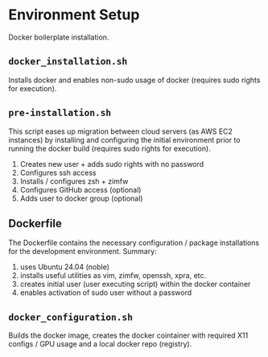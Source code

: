 # Environment Setup

Docker boilerplate installation.

## ```docker_installation.sh```
Installs docker and enables non-sudo usage of docker (requires sudo rights for execution).

## ```pre-installation.sh```
This script eases up migration between cloud servers (as AWS EC2 instances) by installing and configuring the initial environment prior to running the docker build (requires sudo rights for execution).
1. Creates new user + adds sudo rights with no password
2. Configures ssh access
3. Installs / configures zsh + zimfw
4. Configures GitHub access (optional)
5. Adds user to docker group (optional)

## Dockerfile
The Dockerfile contains the necessary configuration / package installations for the development environment. Summary:
1. uses Ubuntu 24.04 (noble)
2. installs useful utilities as vim, zimfw, openssh, xpra, etc.
3. creates initial user (user executing script) within the docker container
4. enables activation of sudo user without a password

## ```docker_configuration.sh```
Builds the docker image, creates the docker cointainer with required X11 configs / GPU usage and a local docker repo (registry).
